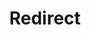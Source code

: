 ---
layout: src/layouts/Redirect.astro
title: Redirect
redirect: https://www.stevefenton.co.uk/feed.xml
navMenu: false
pubDate: 2022-09-17
---